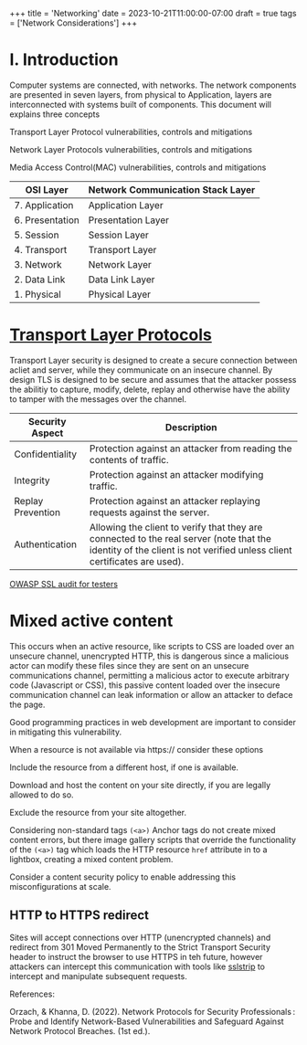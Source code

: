 +++
title = 'Networking'
date = 2023-10-21T11:00:00-07:00
draft = true
tags = ['Network Considerations']
+++
# I. Introduction
Computer systems are connected, with networks. The network components are presented in seven layers, from physical to Application, layers are interconnected with systems built of components. This document will explains three concepts 

Transport Layer Protocol vulnerabilities, controls and mitigations 

Network Layer Protocols vulnerabilities, controls and mitigations 

Media Access Control(MAC) vulnerabilities, controls and mitigations 


| OSI Layer | Network Communication Stack Layer |
|-----------|-----------------------------------|
|   7. Application    | Application Layer             |
|   6. Presentation   | Presentation Layer            |
|   5. Session        | Session Layer                 |
|   4. Transport      | Transport Layer               |
|   3. Network        | Network Layer                 |
|   2. Data Link      | Data Link Layer                |
|   1. Physical       | Physical Layer                |


# [Transport Layer Protocols](https://datatracker.ietf.org/doc/html/rfc5246)
Transport Layer security is designed to create a secure connection between acliet and server, while they communicate on an insecure channel. By design TLS is designed to be secure and assumes that the attacker possess the abilitiy to capture, modify, delete, replay and otherwise have the ability to tamper with the messages over the channel. 


| Security Aspect         | Description                                                           |
|------------------------|-----------------------------------------------------------------------|
| Confidentiality        | Protection against an attacker from reading the contents of traffic. |
| Integrity              | Protection against an attacker modifying traffic.                    |
| Replay Prevention      | Protection against an attacker replaying requests against the server.|
| Authentication         | Allowing the client to verify that they are connected to the real server (note that the identity of the client is not verified unless client certificates are used). |



[OWASP SSL audit for testers](https://wiki.owasp.org/index.php/O-Saft)

# Mixed active content

This occurs when an active resource, like scripts to CSS are loaded over an unsecure channel, unencrypted HTTP, this is dangerous since a malicious actor can modify these files since they are sent on an unsecure communications channel, permitting a malicious actor to execute arbitrary code (Javascript or CSS), this passive content loaded over the insecure communication channel can leak information or allow an attacker to deface the page. 

Good programming practices in web development are important to consider in mitigating this vulnerability. 

When a resource is not available via https:// consider these options

Include the resource from a different host, if one is available.

Download and host the content on your site directly, if you are legally allowed to do so.

Exclude the resource from your site altogether.

Considering non-standard tags 
```(<a>)``` Anchor tags do not create mixed content errors, but there image gallery scripts that override the functionality of the ```(<a>)``` tag which loads the HTTP resource ```href``` attribute in to a lightbox, creating a mixed content problem. 

Consider a content security policy to enable addressing this misconfigurations at scale. 

## HTTP to HTTPS redirect 
 Sites will accept connections over HTTP (unencrypted channels) and redirect from 301 Moved Permanently to the Strict Transport Security header to instruct the browser to use HTTPS in teh future, however attackers can intercept this communication with tools like [sslstrip](https://github.com/moxie0/sslstrip) to intercept and manipulate subsequent requests. 


  


References:

  Orzach, & Khanna, D. (2022). Network Protocols for Security Professionals : Probe and Identify Network-Based Vulnerabilities and Safeguard Against Network Protocol Breaches. (1st ed.).
